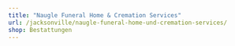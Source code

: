 ```yaml
---
title: "Naugle Funeral Home & Cremation Services"
url: /jacksonville/naugle-funeral-home-und-cremation-services/
shop: Bestattungen
---
```

